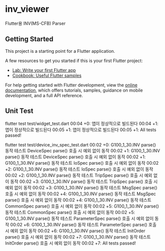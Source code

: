 # inv_viewer
Flutter용 INV(MS-CFB) Parser

## Getting Started

This project is a starting point for a Flutter application.

A few resources to get you started if this is your first Flutter project:

- [Lab: Write your first Flutter app](https://docs.flutter.dev/get-started/codelab)
- [Cookbook: Useful Flutter samples](https://docs.flutter.dev/cookbook)

For help getting started with Flutter development, view the
[online documentation](https://docs.flutter.dev/), which offers tutorials,
samples, guidance on mobile development, and a full API reference.

## Unit Test

flutter test test/widget_test.dart
00:04 +0: 앱이 정상적으로 빌드된다
00:04 +1: 앱이 정상적으로 빌드된다
00:05 +1: 앱이 정상적으로 빌드된다
00:05 +1: All tests passed!

flutter test test/device_inv_spec_test.dart
00:02 +0: G100_1_30.INV parse() 동작 테스트 DeviceSpec parse() 호출 시 예외 없이 동작
00:02 +1: G100_1_30.INV parse() 동작 테스트 DeviceSpec parse() 호출 시 예외 없이 동작
00:02 +1: G100_1_30.INV parse() 동작 테스트 IoSpec parse() 호출 시 예외 없이 동작
00:02 +2: G100_1_30.INV parse() 동작 테스트 IoSpec parse() 호출 시 예외 없이 동작
00:02 +2: G100_1_30.INV parse() 동작 테스트 TripSpec parse() 호출 시 예외 없이 동작
00:02 +3: G100_1_30.INV parse() 동작 테스트 TripSpec parse() 호출 시 예외 없이 동작
00:02 +3: G100_1_30.INV parse() 동작 테스트 MsgSpec parse() 호출 시 예외 없이 동작
00:02 +4: G100_1_30.INV parse() 동작 테스트 MsgSpec parse() 호출 시 예외 없이 동작
00:02 +4: G100_1_30.INV parse() 동작 테스트 CommonSpec parse() 호출 시 예외 없이 동작
00:02 +5: G100_1_30.INV parse() 동작 테스트 CommonSpec parse() 호출 시 예외 없이 동작
00:02 +5: G100_1_30.INV parse() 동작 테스트 ParameterSpec parse() 호출 시 예외 없이 동작
00:02 +6: G100_1_30.INV parse() 동작 테스트 ParameterSpec parse() 호출 시 예외 없이 동작
00:02 +6: G100_1_30.INV parse() 동작 테스트 InitOrder parse() 호출 시 예외 없이 동작
00:02 +7: G100_1_30.INV parse() 동작 테스트 InitOrder parse() 호출 시 예외 없이 동작
00:02 +7: All tests passed!

